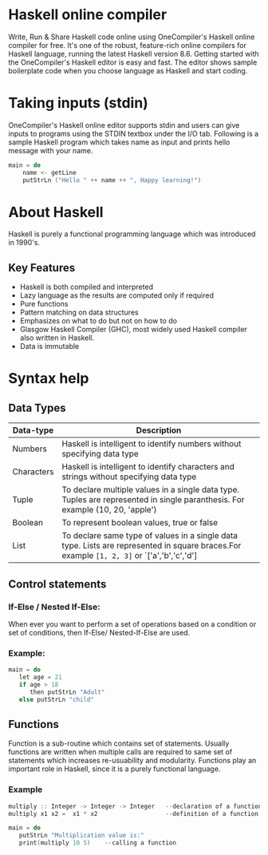 # Haskell online compiler
Write, Run & Share Haskell code online using OneCompiler's Haskell online compiler for free. It's one of the robust, feature-rich online compilers for Haskell language, running the latest Haskell version 8.6. Getting started with the OneCompiler's Haskell editor is easy and fast. The editor shows sample boilerplate code when you choose language as Haskell and start coding. 

# Taking inputs (stdin)
OneCompiler's Haskell online editor supports stdin and users can give inputs to programs using the STDIN textbox under the I/O tab. Following is a sample Haskell program which takes name as input and prints hello message with your name.


```c
main = do  
    name <- getLine  
    putStrLn ("Hello " ++ name ++ ", Happy learning!") 
```
# About Haskell

Haskell is purely a functional programming language which was introduced in 1990's. 

## Key Features

* Haskell is both compiled and interpreted
* Lazy language as the results are computed only if required
* Pure functions
* Pattern matching on data structures
* Emphasizes on what to do but not on how to do
* Glasgow Haskell Compiler (GHC), most widely used Haskell compiler also written in Haskell.
* Data is immutable


# Syntax help
## Data Types

| Data-type | Description |
|----|----|
|Numbers| Haskell is intelligent to identify numbers without specifying data type|
|Characters| Haskell is intelligent to identify characters and strings without specifying data type|
|Tuple|To declare multiple values in a single data type. Tuples are represented in single paranthesis. For example (10, 20, 'apple')|
|Boolean|To represent boolean values, true or false|
|List|To declare same type of values in a single data type. Lists are represented in square braces.For example `[1, 2, 3]` or `['a','b','c','d']|

## Control statements

###  If-Else / Nested If-Else:
When ever you want to perform a set of operations based on a condition or set of conditions, then If-Else/ Nested-If-Else are used.

### Example:

```c
main = do   
   let age = 21 
   if age > 18 
      then putStrLn "Adult" 
   else putStrLn "child"
```


## Functions

Function is a sub-routine which contains set of statements. Usually functions are written when multiple calls are required to same set of statements which increases re-usuability and modularity. Functions play an important role in Haskell, since it is a purely functional language.


### Example
```c
multiply :: Integer -> Integer -> Integer   --declaration of a function 
multiply x1 x2 =  x1 * x2                   --definition of a function

main = do 
   putStrLn "Multiplication value is:"  
   print(multiply 10 5)    --calling a function
```
